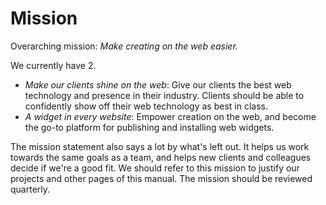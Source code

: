 
# Mission

Overarching mission: _Make creating on the web easier._

We currently have 2.

  * _Make our clients shine on the web_: Give our clients the best web technology and presence in their industry. Clients should be able to confidently show off their web technology as best in class.
  * _A widget in every website_: Empower creation on the web, and become the go-to platform for publishing and installing web widgets.

The mission statement also says a lot by what's left out. It helps us work towards the same goals as a team, and helps new clients and colleagues decide if we're a good fit. We should refer to this mission to justify our projects and other pages of this manual. The mission should be reviewed quarterly. 
